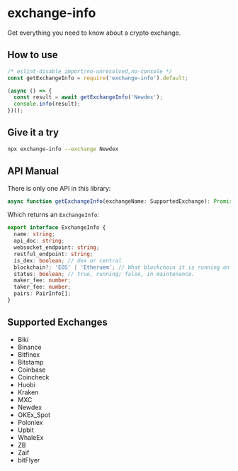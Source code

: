 # exchange-info

Get everything you need to know about a crypto exchange.

## How to use

```javascript
/* eslint-disable import/no-unresolved,no-console */
const getExchangeInfo = require('exchange-info').default;

(async () => {
  const result = await getExchangeInfo('Newdex');
  console.info(result);
})();
```

## Give it a try

```bash
npx exchange-info --exchange Newdex
```

## API Manual

There is only one API in this library:

```typescript
async function getExchangeInfo(exchangeName: SupportedExchange): Promise<ExchangeInfo>;
```

Which returns an `ExchangeInfo`:

```typescript
export interface ExchangeInfo {
  name: string;
  api_doc: string;
  websocket_endpoint: string;
  restful_endpoint: string;
  is_dex: boolean; // dex or central
  blockchain?: 'EOS' | 'Etheruem'; // What blockchain it is running on if is_dex=true
  status: boolean; // true, running; false, in maintenance.
  maker_fee: number;
  taker_fee: number;
  pairs: PairInfo[];
}
```

## Supported Exchanges

- Biki
- Binance
- Bitfinex
- Bitstamp
- Coinbase
- Coincheck
- Huobi
- Kraken
- MXC
- Newdex
- OKEx_Spot
- Poloniex
- Upbit
- WhaleEx
- ZB
- Zaif
- bitFlyer
